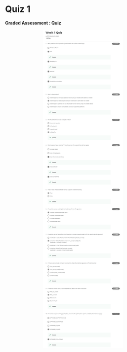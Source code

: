 # Quiz 1

**Graded Assessment : Quiz**

<p align="center">
  <img src="../Assets/Week 1_Quizz.png" alt="Week 1 Quiz" />
</p>